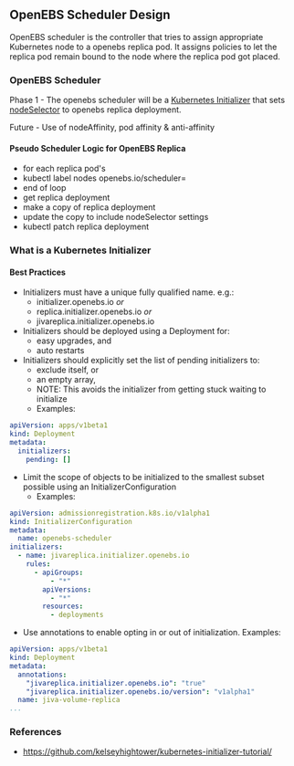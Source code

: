 ## OpenEBS Scheduler Design
OpenEBS scheduler is the controller that tries to assign appropriate Kubernetes node to a openebs replica pod. It assigns policies to let the replica pod remain bound to the node where the replica pod got placed.

### OpenEBS Scheduler

Phase 1 - The openebs scheduler will be a [Kubernetes Initializer](https://kubernetes.io/docs/admin/extensible-admission-controllers/#what-are-initializers) that sets [nodeSelector](https://kubernetes.io/docs/concepts/configuration/assign-pod-node/#nodeselector) to openebs replica deployment.

Future - Use of nodeAffinity, pod affinity & anti-affinity

#### Pseudo Scheduler Logic for OpenEBS Replica 
- for each replica pod's <node-name>
 - kubectl label nodes <node-name> openebs.io/scheduler=<replica-deployment-name>
- end of loop
- get replica deployment
- make a copy of replica deployment
- update the copy to include nodeSelector settings
- kubectl patch replica deployment

### What is a Kubernetes Initializer

#### Best Practices
- Initializers must have a unique fully qualified name. e.g.:
  - initializer.openebs.io _or_
  - replica.initializer.openebs.io _or_
  - jivareplica.initializer.openebs.io
- Initializers should be deployed using a Deployment for:
  - easy upgrades, and
  - auto restarts
- Initializers should explicitly set the list of pending initializers to:
  - exclude itself, or
  - an empty array, 
  - NOTE: This avoids the initializer from getting stuck waiting to initialize
  - Examples:

```yaml
apiVersion: apps/v1beta1
kind: Deployment
metadata:
  initializers:
    pending: []
```

- Limit the scope of objects to be initialized to the smallest subset possible using an InitializerConfiguration
  - Examples:

```yaml
apiVersion: admissionregistration.k8s.io/v1alpha1
kind: InitializerConfiguration
metadata:
  name: openebs-scheduler
initializers:
  - name: jivareplica.initializer.openebs.io
    rules:
      - apiGroups:
          - "*"
        apiVersions:
          - "*"
        resources:
          - deployments
```

- Use annotations to enable opting in or out of initialization. Examples:

```yaml
apiVersion: apps/v1beta1
kind: Deployment
metadata:
  annotations:
    "jivareplica.initializer.openebs.io": "true"
    "jivareplica.initializer.openebs.io/version": "v1alpha1"
  name: jiva-volume-replica
...
```

### References
- https://github.com/kelseyhightower/kubernetes-initializer-tutorial/
